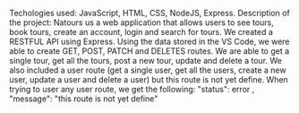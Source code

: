 Techologies used: JavaScript, HTML, CSS, NodeJS, Express.
Description of the project: Natours us a web application that allows users to see tours, book tours, create an account, login and search for tours. 
We created a RESTFUL API using Express. Using the data stored in the VS Code, we were able to create GET, POST, PATCH and DELETES routes. 
We are able to get a single tour, get all the tours, post a new tour, update and delete a tour. 
We also included a user route (get a single user, get all the users, create a new user, update a user and delete a user) but this route is not yet define. When trying to user any user route, we get the following: 
"status": error , "message": "this route is not yet define"
